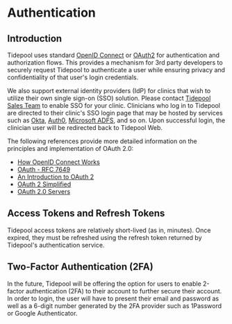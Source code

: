 # Authentication

## Introduction

Tidepool uses standard [OpenID Connect](https://openid.net/) or [OAuth2](https://tools.ietf.org/html/rfc6749) for authentication and authorization flows. This provides a mechanism for 3rd party developers to securely request Tidepool to authenticate a user while ensuring privacy and confidentiality of that user's login credentials.

We also support external identity providers (IdP) for clinics that wish to utilize their own single sign-on (SSO) solution. Please contact [Tidepool Sales Team](mailto:sales@tidepool.org) to enable SSO for your clinic. Clinicians who log in to Tidepool are directed to their clinic's SSO login page that may be hosted by services such as [Okta](https://www.okta.com/), [Auth0](https://auth0.com/), [Microsoft ADFS](https://learn.microsoft.com/en-us/windows-server/identity/active-directory-federation-services), and so on. Upon successful login, the clinician user will be redirected back to Tidepool Web.

The following references provide more detailed information on the principles and implementation of OAuth 2.0:

* [How OpenID Connect Works](https://openid.net/developers/how-connect-works/)
* [OAuth - RFC 7649](https://tools.ietf.org/html/rfc6749)
* [An Introduction to OAuth 2](https://www.digitalocean.com/community/tutorials/an-introduction-to-oauth-2)
* [OAuth 2 Simplified](https://aaronparecki.com/2012/07/29/2/oauth2-simplified)
* [OAuth 2.0 Servers](https://www.oauth.com/)

## Access Tokens and Refresh Tokens

Tidepool access tokens are relatively short-lived (as in, minutes). Once expired, they must be refreshed using the refresh token returned by Tidepool's authentication service.

## Two-Factor Authentication (2FA)

In the future, Tidepool will be offering the option for users to enable 2-factor authentication (2FA) to their account to further secure their account. In order to login, the user will have to present their email and password as well as a 6-digit number generated by the 2FA provider such as 1Password or Google Authenticator.
